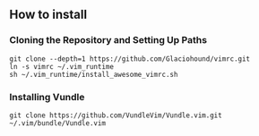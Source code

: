 ## How to install

### Cloning the Repository and Setting Up Paths

    git clone --depth=1 https://github.com/Glaciohound/vimrc.git
    ln -s vimrc ~/.vim_runtime
    sh ~/.vim_runtime/install_awesome_vimrc.sh

### Installing Vundle

    git clone https://github.com/VundleVim/Vundle.vim.git ~/.vim/bundle/Vundle.vim
